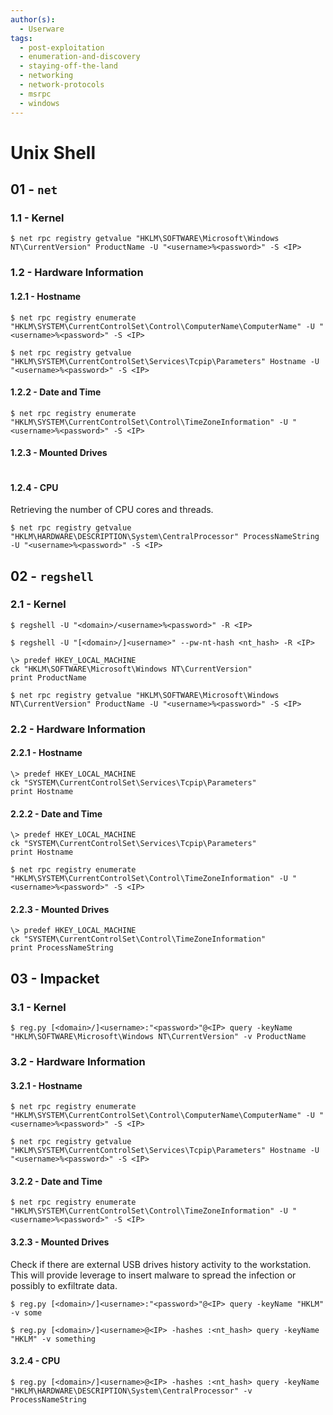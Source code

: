 ```yaml
---
author(s):
  - Userware
tags:
  - post-exploitation
  - enumeration-and-discovery
  - staying-off-the-land
  - networking
  - network-protocols
  - msrpc
  - windows
---
```

# Unix Shell

## 01 - `net`

### 1.1 - Kernel

```
$ net rpc registry getvalue "HKLM\SOFTWARE\Microsoft\Windows NT\CurrentVersion" ProductName -U "<username>%<password>" -S <IP>
```

### 1.2 - Hardware Information

#### 1.2.1 - Hostname

```
$ net rpc registry enumerate "HKLM\SYSTEM\CurrentControlSet\Control\ComputerName\ComputerName" -U "<username>%<password>" -S <IP>

$ net rpc registry getvalue "HKLM\SYSTEM\CurrentControlSet\Services\Tcpip\Parameters" Hostname -U "<username>%<password>" -S <IP>
```

#### 1.2.2 - Date and Time

```
$ net rpc registry enumerate "HKLM\SYSTEM\CurrentControlSet\Control\TimeZoneInformation" -U "<username>%<password>" -S <IP>
```
#### 1.2.3 - Mounted Drives

```

```

#### 1.2.4 - CPU

Retrieving the number of CPU cores and threads.

```
$ net rpc registry getvalue "HKLM\HARDWARE\DESCRIPTION\System\CentralProcessor" ProcessNameString -U "<username>%<password>" -S <IP>
```

## 02 - `regshell`

### 2.1 - Kernel

```
$ regshell -U "<domain>/<username>%<password>" -R <IP>

$ regshell -U "[<domain>/]<username>" --pw-nt-hash <nt_hash> -R <IP>

\> predef HKEY_LOCAL_MACHINE
ck "HKLM\SOFTWARE\Microsoft\Windows NT\CurrentVersion"
print ProductName

$ net rpc registry getvalue "HKLM\SOFTWARE\Microsoft\Windows NT\CurrentVersion" ProductName -U "<username>%<password>" -S <IP>
```

### 2.2 - Hardware Information

#### 2.2.1 - Hostname

```
\> predef HKEY_LOCAL_MACHINE
ck "SYSTEM\CurrentControlSet\Services\Tcpip\Parameters"
print Hostname
```

#### 2.2.2 - Date and Time

```
\> predef HKEY_LOCAL_MACHINE
ck "SYSTEM\CurrentControlSet\Services\Tcpip\Parameters"
print Hostname

$ net rpc registry enumerate "HKLM\SYSTEM\CurrentControlSet\Control\TimeZoneInformation" -U "<username>%<password>" -S <IP>
```
#### 2.2.3 - Mounted Drives

```
\> predef HKEY_LOCAL_MACHINE
ck "SYSTEM\CurrentControlSet\Control\TimeZoneInformation"
print ProcessNameString
```

## 03 - Impacket

### 3.1 - Kernel

```
$ reg.py [<domain>/]<username>:"<password>"@<IP> query -keyName "HKLM\SOFTWARE\Microsoft\Windows NT\CurrentVersion" -v ProductName
```

### 3.2 - Hardware Information

#### 3.2.1 - Hostname

```
$ net rpc registry enumerate "HKLM\SYSTEM\CurrentControlSet\Control\ComputerName\ComputerName" -U "<username>%<password>" -S <IP>

$ net rpc registry getvalue "HKLM\SYSTEM\CurrentControlSet\Services\Tcpip\Parameters" Hostname -U "<username>%<password>" -S <IP>
```

#### 3.2.2 - Date and Time

```
$ net rpc registry enumerate "HKLM\SYSTEM\CurrentControlSet\Control\TimeZoneInformation" -U "<username>%<password>" -S <IP>
```

#### 3.2.3 - Mounted Drives

Check if there are external USB drives history activity to the workstation. This will provide leverage to insert malware to spread the infection or possibly to exfiltrate data.

```
$ reg.py [<domain>/]<username>:"<password>"@<IP> query -keyName "HKLM" -v some

$ reg.py [<domain>/]<username>@<IP> -hashes :<nt_hash> query -keyName "HKLM" -v something
```

#### 3.2.4 - CPU

```
$ reg.py [<domain>/]<username>@<IP> -hashes :<nt_hash> query -keyName "HKLM\HARDWARE\DESCRIPTION\System\CentralProcessor" -v ProcessNameString
```